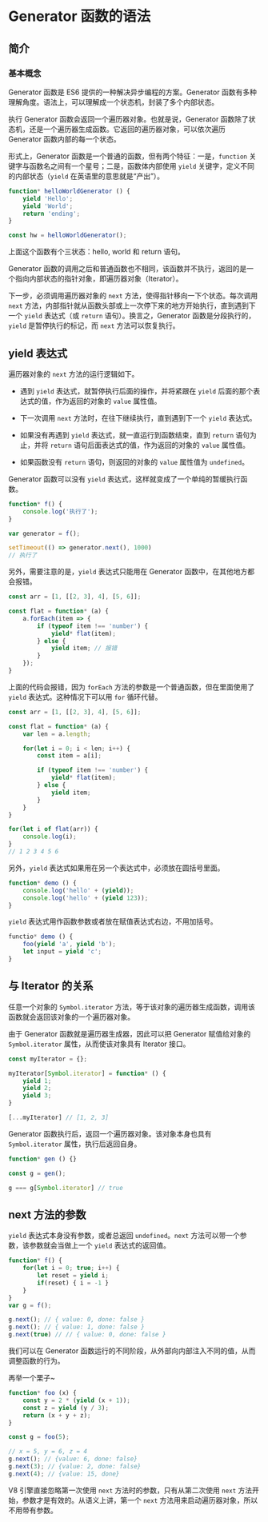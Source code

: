 # Generator 函数的语法

## 简介

### 基本概念

Generator 函数是 ES6 提供的一种解决异步编程的方案。Generator 函数有多种理解角度。语法上，可以理解成一个状态机，封装了多个内部状态。

执行 Generator 函数会返回一个遍历器对象。也就是说，Generator 函数除了状态机，还是一个遍历器生成函数。它返回的遍历器对象，可以依次遍历 Generator 函数内部的每一个状态。

形式上，Generator 函数是一个普通的函数，但有两个特征：一是，`function` 关键字与函数名之间有一个星号；二是，函数体内部使用 `yield` 关键字，定义不同的内部状态（`yield` 在英语里的意思就是“产出”）。

```javascript
function* helloWorldGenerator () {
    yield 'Hello';
    yield 'World';
    return 'ending';
}

const hw = helloWorldGenerator();
```

上面这个函数有个三状态：hello, world 和 return 语句。

Generator 函数的调用之后和普通函数也不相同，该函数并不执行，返回的是一个指向内部状态的指针对象，即遍历器对象（Iterator）。

下一步，必须调用遍历器对象的 `next` 方法，使得指针移向一下个状态。每次调用 `next` 方法，内部指针就从函数头部或上一次停下来的地方开始执行，直到遇到下一个 `yield` 表达式（或 `return` 语句）。换言之，Generator 函数是分段执行的，`yield` 是暂停执行的标记，而 `next` 方法可以恢复执行。

## yield 表达式

遍历器对象的 `next` 方法的运行逻辑如下。

- 遇到 `yield` 表达式，就暂停执行后面的操作，并将紧跟在 `yield` 后面的那个表达式的值，作为返回的对象的 `value` 属性值。

- 下一次调用 `next` 方法时，在往下继续执行，直到遇到下一个 `yield` 表达式。

- 如果没有再遇到 `yield` 表达式，就一直运行到函数结束，直到 `return` 语句为止，并将 `return` 语句后面表达式的值，作为返回的对象的 `value` 属性值。

- 如果函数没有 `return` 语句，则返回的对象的 `value` 属性值为 `undefined`。


Generator 函数可以没有 `yield` 表达式，这样就变成了一个单纯的暂缓执行函数。

```javascript
function* f() {
    console.log('执行了');
}

var generator = f();

setTimeout(() => generator.next(), 1000)
// 执行了
```

另外，需要注意的是，`yield` 表达式只能用在 Generator 函数中，在其他地方都会报错。

```javascript
const arr = [1, [[2, 3], 4], [5, 6]];

const flat = function* (a) {
    a.forEach(item => {
        if (typeof item !== 'number') {
            yield* flat(item);
        } else {
            yield item; // 报错
        }
    });
}
```

上面的代码会报错，因为 `forEach` 方法的参数是一个普通函数，但在里面使用了 `yield` 表达式。这种情况下可以用 `for` 循环代替。

```javascript
const arr = [1, [[2, 3], 4], [5, 6]];

const flat = function* (a) {
    var len = a.length;

    for(let i = 0; i < len; i++) {
        const item = a[i];

        if (typeof item !== 'number') {
            yield* flat(item);
        } else {
            yield item;
        }
    }
}

for(let i of flat(arr)) {
    console.log(i);
}
// 1 2 3 4 5 6
```

另外，`yield` 表达式如果用在另一个表达式中，必须放在圆括号里面。

```javascript
function* demo () {
    console.log('hello' + (yield));
    console.log('hello' + (yield 123));
}
```

`yield` 表达式用作函数参数或者放在赋值表达式右边，不用加括号。

```javascript
functio* demo () {
    foo(yield 'a', yield 'b');
    let input = yield 'c';
}
```

## 与 Iterator 的关系

任意一个对象的 `Symbol.iterator` 方法，等于该对象的遍历器生成函数，调用该函数就会返回该对象的一个遍历器对象。

由于 Generator 函数就是遍历器生成器，因此可以把 Generator 赋值给对象的 `Symbol.iterator` 属性，从而使该对象具有 Iterator 接口。

```javascript
const myIterator = {};

myIterator[Symbol.iterator] = function* () {
    yield 1;
    yield 2;
    yield 3;
}

[...myIterator] // [1, 2, 3]
```

Generator 函数执行后，返回一个遍历器对象。该对象本身也具有 `Symbol.iterator` 属性，执行后返回自身。

```javascript
function* gen () {}

const g = gen();

g === g[Symbol.iterator] // true
```

## next 方法的参数

`yield` 表达式本身没有参数，或者总返回 `undefined`。`next` 方法可以带一个参数，该参数就会当做上一个 `yield` 表达式的返回值。

```javascript
function* f() {
    for(let i = 0; true; i++) {
        let reset = yield i;
        if(reset) { i = -1 }
    }
}
var g = f();

g.next(); // { value: 0, done: false }
g.next(); // { value: 1, done: false }
g.next(true) // // { value: 0, done: false }
```

我们可以在 Generator 函数运行的不同阶段，从外部向内部注入不同的值，从而调整函数的行为。

再举一个栗子~

```javascript
function* foo (x) {
	const y = 2 * (yield (x + 1));
	const z = yield (y / 3);
	return (x + y + z);
}

const g = foo(5);

// x = 5, y = 6, z = 4
g.next(); // {value: 6, done: false}
g.next(3); // {value: 2, done: false}
g.next(4); // {value: 15, done}
```

V8 引擎直接忽略第一次使用 `next` 方法时的参数，只有从第二次使用 `next` 方法开始，参数才是有效的。从语义上讲，第一个 `next` 方法用来启动遍历器对象，所以不用带有参数。